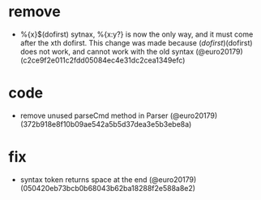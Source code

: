 # remove

* %{x}$(dofirst) sytnax, %{x:y?} is now the only way, and it must come after the xth dofirst. This change was made because $(dofirst)$(dofirst) does not work, and cannot work with the old syntax (@euro20179) (c2ce9f2e011c2fdd05084ec4e31dc2cea1349efc)


# code

* remove unused parseCmd method in Parser (@euro20179) (372b918e8f10b09ae542a5b5d37dea3e5b3ebe8a)


# fix

* syntax token returns space at the end (@euro20179) (050420eb73bcb0b68043b62ba18288f2e588a8e2)


